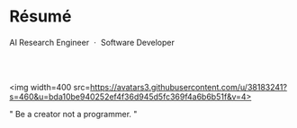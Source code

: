 # Résumé 

AI Research Engineer ㆍ Software Developer 

<br><br> 

<img width=400 src=https://avatars3.githubusercontent.com/u/38183241?s=460&u=bda10be940252ef4f36d945d5fc369f4a6b6b51f&v=4>

" Be a creator not a programmer. "

